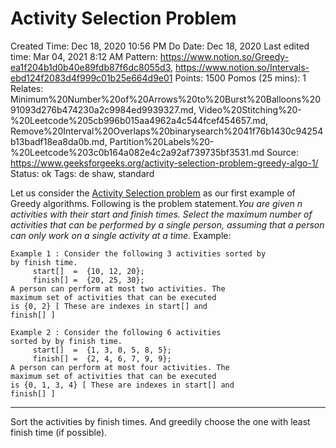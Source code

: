 # Activity Selection Problem

Created Time: Dec 18, 2020 10:56 PM
Do Date: Dec 18, 2020
Last edited time: Mar 04, 2021 8:12 AM
Pattern: https://www.notion.so/Greedy-ea1f204b1d0b40e89fdb87f6dc8055d3, https://www.notion.so/Intervals-ebd124f2083d4f999c01b25e664d9e01
Points: 1500
Pomos (25 mins): 1
Relates: Minimum%20Number%20of%20Arrows%20to%20Burst%20Balloons%2091093d276b474230a2c9984ed9939327.md, Video%20Stitching%20-%20Leetcode%205cb996b015aa4962a4c544fcef454657.md, Remove%20Interval%20Overlaps%20binarysearch%2041f76b1430c94254b13badf18ea8da0b.md, Partition%20Labels%20-%20Leetcode%203c0b164a082e4c2a92af739735bf3531.md
Source: https://www.geeksforgeeks.org/activity-selection-problem-greedy-algo-1/
Status: ok
Tags: de shaw, standard

Let us consider the [Activity Selection problem](http://en.wikipedia.org/wiki/Activity_selection_problem) as our first example of Greedy algorithms. Following is the problem statement.*You are given n activities with their start and finish times. Select the maximum number of activities that can be performed by a single person, assuming that a person can only work on a single activity at a time.*
 Example:

```
Example 1 : Consider the following 3 activities sorted by
by finish time.
     start[]  =  {10, 12, 20};
     finish[] =  {20, 25, 30};
A person can perform at most two activities. The 
maximum set of activities that can be executed 
is {0, 2} [ These are indexes in start[] and 
finish[] ]

Example 2 : Consider the following 6 activities 
sorted by by finish time.
     start[]  =  {1, 3, 0, 5, 8, 5};
     finish[] =  {2, 4, 6, 7, 9, 9};
A person can perform at most four activities. The 
maximum set of activities that can be executed 
is {0, 1, 3, 4} [ These are indexes in start[] and 
finish[] ]

```

---

Sort the activities by finish times. And greedily choose the one with least finish time (if possible).